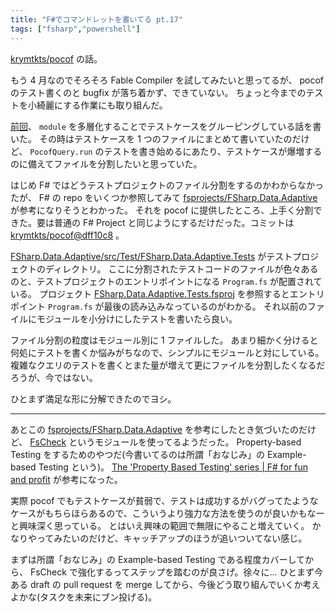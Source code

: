 ```yaml
---
title: "F#でコマンドレットを書いてる pt.17"
tags: ["fsharp","powershell"]
---
```


[krymtkts/pocof](https://github.com/krymtkts/pocof) の話。

もう 4 月なのでそろそろ Fable Compiler を試してみたいと思ってるが、 pocof のテスト書くのと bugfix が落ち着かず、できていない。
ちょっと今までのテストを小綺麗にする作業にも取り組んだ。

[前回](/posts/2023-03-19-writing-cmdlet-in-fsharp-pt16.html)、 `module` を多層化することでテストケースをグルーピングしている話を書いた。
その時はテストケースを 1 つのファイルにまとめて書いていたのだけど、 `PocofQuery.run` のテストを書き始めるにあたり、テストケースが爆増するのに備えてファイルを分割したいと思っていた。

はじめ F# ではどうテストプロジェクトのファイル分割をするのかわからなかったが、 F# の repo をいくつか参照してみて [fsprojects/FSharp.Data.Adaptive](https://github.com/fsprojects/FSharp.Data.Adaptive) が参考になりそうとわかった。
それを pocof に提供したところ、上手く分割できた。要は普通の F# Project と同じようにするだけだった。コミットは [krymtkts/pocof@dff10c8](https://github.com/krymtkts/pocof/commit/dff10c89963cdca60cd6ca9e7afeb7f7915e2ff4) 。

[FSharp.Data.Adaptive/src/Test/FSharp.Data.Adaptive.Tests](https://github.com/fsprojects/FSharp.Data.Adaptive/tree/5e92ab426e5a438d70986cefff638ecf2acef576/src/Test/FSharp.Data.Adaptive.Tests) がテストプロジェクトのディレクトリ。
ここに分割されたテストコードのファイルが色々あるのと、テストプロジェクトのエントリポイントになる `Program.fs` が配置されている。
プロジェクト [FSharp.Data.Adaptive.Tests.fsproj](https://github.com/fsprojects/FSharp.Data.Adaptive/blob/5e92ab426e5a438d70986cefff638ecf2acef576/src/Test/FSharp.Data.Adaptive.Tests/FSharp.Data.Adaptive.Tests.fsproj) を参照するとエントリポイント `Program.fs` が最後の読み込みなっているのがわかる。
それ以前のファイルにモジュールを小分けにしたテストを書いたら良い。

ファイル分割の粒度はモジュール別に 1 ファイルした。
あまり細かく分けると何処にテストを書くか悩みがちなので、シンプルにモジュールと対にしている。複雑なクエリのテストを書くとまた量が増えて更にファイルを分割したくなるだろうが、今ではない。

ひとまず満足な形に分解できたのでヨシ。

---

あとこの [fsprojects/FSharp.Data.Adaptive](https://github.com/fsprojects/FSharp.Data.Adaptive) を参考にしたとき気づいたのだけど、 [FsCheck](https://github.com/fscheck/FsCheck) というモジュールを使ってるようだった。 Property-based Testing をするためのやつだ(今書いてるのは所謂「おなじみ」の Example-based Testing という)。
[The 'Property Based Testing' series | F# for fun and profit](https://fsharpforfunandprofit.com/series/property-based-testing/) が参考になった。

実際 pocof でもテストケースが貧弱で、テストは成功するがバグってたようなケースがもちらほらあるので、こういうより強力な方法を使うのが良いかもなーと興味深く思っている。
とはいえ興味の範囲で無限にやること増えていく。
かなりやってみたいのだけど、キャッチアップのほうが追いついてない感じ。

まずは所謂「おなじみ」の Example-based Testing である程度カバーしてから、 FsCheck で強化するってステップを踏むのが良さげ。徐々に... ひとまず今ある draft の pull request を merge してから、今後どう取り組んでいくか考えよかな(タスクを未来にブン投げる)。
